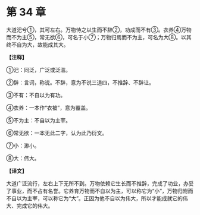 # 第 34 章

大道汜兮①，其可左右。万物恃之以生而不辞②，功成而不有③。衣养④万物而不为主⑤，常无欲⑥，可名于小⑦；万物归焉而不为主，可名为大⑧。以其终不自为大，故能成其大。

**【注释】**


①汜：同泛，广泛或泛滥。

②辞：言词，称说。不辞，意为不说三道四，不推辞、不辞让。

③不有：不自以为有功。

④衣养：一本作“衣被”，意为覆盖。

⑤不为主：不自以为主宰。

⑥常无欲：一本无此二字，认为此乃衍文。

⑦小：渺小。

⑧大：伟大。


**【译文】**

大道广泛流行，左右上下无所不到。万物依赖它生长而不推辞，完成了功业，办妥了事业，而不占有名誉。它养育万物而不自以为主，可以称它为“小”，万物归附而不自以为主宰，可以称它为“大”。正因为他不自以为伟大，所以才能成就它的伟大、完成它的伟大。
